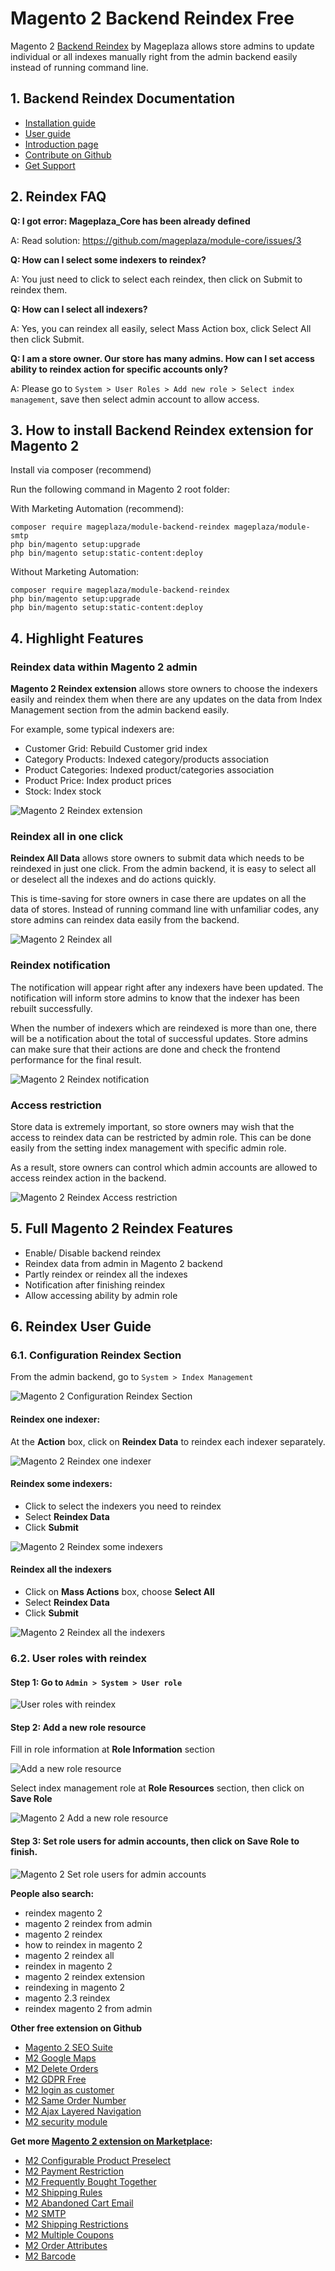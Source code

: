 # Magento 2 Backend Reindex Free

Magento 2 [Backend Reindex](https://www.mageplaza.com/magento-2-backend-reindex/) by Mageplaza allows store admins to update individual or all indexes manually right from the admin backend easily instead of running command line. 


## 1. Backend Reindex Documentation

- [Installation guide](https://www.mageplaza.com/install-magento-2-extension/)
- [User guide](https://docs.mageplaza.com/backend-reindex/index.html)
- [Introduction page](http://www.mageplaza.com/magento-2-backend-reindex/)
- [Contribute on Github](https://github.com/mageplaza/magento-2-backend-reindex)
- [Get Support](https://github.com/mageplaza/magento-2-backend-reindex/issues)

## 2. Reindex FAQ

**Q: I got error: Mageplaza_Core has been already defined**

A: Read solution: https://github.com/mageplaza/module-core/issues/3

**Q: How can I select some indexers to reindex?**

A: You just need to click to select each reindex, then click on Submit to reindex them.  

**Q: How can I select all indexers?**

A: Yes, you can reindex all easily, select Mass Action box, click Select All then click Submit. 

**Q: I am a store owner. Our store has many admins. How can I set access ability to reindex action for specific accounts only?**

A: Please go to `System > User Roles > Add new role > Select index management`, save then select admin account to allow access. 

## 3. How to install Backend Reindex extension for Magento 2

Install via composer (recommend)

Run the following command in Magento 2 root folder:

With Marketing Automation (recommend):
```
composer require mageplaza/module-backend-reindex mageplaza/module-smtp
php bin/magento setup:upgrade
php bin/magento setup:static-content:deploy
```


Without Marketing Automation:
```
composer require mageplaza/module-backend-reindex
php bin/magento setup:upgrade
php bin/magento setup:static-content:deploy
```
## 4. Highlight Features 

### Reindex data within Magento 2 admin 

**Magento 2 Reindex extension** allows store owners to choose the indexers easily and reindex them when there are any updates on the data from Index Management section from the admin backend easily. 

For example, some typical indexers are: 
- Customer Grid: Rebuild Customer grid index
- Category Products: Indexed category/products association
- Product Categories: 	Indexed product/categories association
- Product Price: Index product prices
- Stock: Index stock

![Magento 2 Reindex extension](https://i.imgur.com/OY7MSLA.png)

### Reindex all in one click 

**Reindex All Data** allows store owners to submit data which needs to be reindexed in just one click. From the admin backend, it is easy to select all or deselect all the indexes and do actions quickly.  

This is time-saving for store owners in case there are updates on all the data of stores. Instead of running command line with unfamiliar codes, any store admins can reindex data easily from the backend.

![Magento 2 Reindex all](https://i.imgur.com/iobo0Sj.png)

### Reindex notification

The notification will appear right after any indexers have been updated.  The notification will inform store admins to know that the indexer has been rebuilt successfully. 

When the number of indexers which are reindexed is more than one, there will be a notification about the total of successful updates. Store admins can make sure that their actions are done and check the frontend performance for the final result. 

![Magento 2 Reindex notification](https://i.imgur.com/aLjxtu2.png)


### Access restriction 

Store data is extremely important, so store owners may wish that the access to reindex data can be restricted by admin role. 
This can be done easily from the setting index management with specific admin role. 

As a result, store owners can control which admin accounts are allowed to access reindex action in the backend. 

![Magento 2 Reindex Access restriction](https://i.imgur.com/1O7GLaj.png)

## 5. Full Magento 2 Reindex Features

- Enable/ Disable backend reindex 
- Reindex data from admin in Magento 2 backend
- Partly reindex or reindex all the indexes
- Notification after finishing reindex
- Allow accessing ability by admin role 

 
## 6. Reindex User Guide

### 6.1. Configuration Reindex Section

From the admin backend, go to `System > Index Management` 

![Magento 2 Configuration Reindex Section](https://i.imgur.com/IWBgPPC.png)

#### Reindex one indexer:

At the **Action** box, click on **Reindex Data** to reindex each indexer separately. 

![Magento 2 Reindex one indexer](https://i.imgur.com/hvRRinh.png)


#### Reindex some indexers:

  - Click to select the indexers you need to reindex
  - Select **Reindex Data** 
  - Click **Submit** 

 ![Magento 2 Reindex some indexers](https://i.imgur.com/0j4q32o.png)

#### Reindex all the indexers

- Click on **Mass Actions** box, choose **Select All** 
- Select **Reindex Data** 
- Click **Submit** 

![Magento 2 Reindex all the indexers](https://i.imgur.com/fUn2aV0.png)

### 6.2. User roles with reindex

#### Step 1: Go to `Admin > System > User role`

![User roles with reindex](https://i.imgur.com/Ch0qBSS.png)
 
#### Step 2: Add a new role resource

Fill in role information at **Role Information** section

![Add a new role resource](https://i.imgur.com/3H9By5B.png)

Select index management role at **Role Resources** section, then click on **Save Role** 

![Magento 2 Add a new role resource](https://i.imgur.com/3aIoSyz.png)

#### Step 3: Set role users for admin accounts, then click on Save Role to finish. 

![Magento 2 Set role users for admin accounts](https://i.imgur.com/hveeS2l.png)

**People also search:**
- reindex magento 2
- magento 2 reindex from admin
- magento 2 reindex
- how to reindex in magento 2
- magento 2 reindex all
- reindex in magento 2
- magento 2 reindex extension
- reindexing in magento 2
- magento 2.3 reindex
- reindex magento 2 from admin

**Other free extension on Github**
- [Magento 2 SEO Suite](https://github.com/mageplaza/magento-2-seo)
- [M2 Google Maps](https://github.com/mageplaza/magento-2-google-maps)
- [M2 Delete Orders](https://github.com/mageplaza/magento-2-delete-orders)
- [M2 GDPR Free](https://github.com/mageplaza/magento-2-gdpr)
- [M2 login as customer](https://github.com/mageplaza/magento-2-login-as-customer)
- [M2 Same Order Number](https://github.com/mageplaza/magento-2-same-order-number)
- [M2 Ajax Layered Navigation](https://github.com/mageplaza/magento-2-ajax-layered-navigation)
- [M2 security module](https://github.com/mageplaza/magento-2-security)


**Get more [Magento 2 extension on Marketplace](https://marketplace.magento.com/partner/Mageplaza):**
- [M2 Configurable Product Preselect](https://marketplace.magento.com/mageplaza-module-configurable-product-grid-view.html)
- [M2 Payment Restriction](https://marketplace.magento.com/mageplaza-module-payment-restriction.html)
- [M2 Frequently Bought Together](https://marketplace.magento.com/mageplaza-module-frequently-bought-together.html)
- [M2 Shipping Rules](https://marketplace.magento.com/mageplaza-module-shipping-rules.html)
- [M2 Abandoned Cart Email](https://marketplace.magento.com/mageplaza-module-abandoned-cart-email.html)
- [M2 SMTP](https://marketplace.magento.com/mageplaza-module-smtp.html)
- [M2 Shipping Restrictions](https://marketplace.magento.com/mageplaza-module-shipping-restriction.html)
- [M2 Multiple Coupons](https://marketplace.magento.com/mageplaza-module-multiple-coupons.html)
- [M2 Order Attributes](https://marketplace.magento.com/mageplaza-module-order-attributes.html)
- [M2 Barcode](https://marketplace.magento.com/mageplaza-module-barcode.html)
